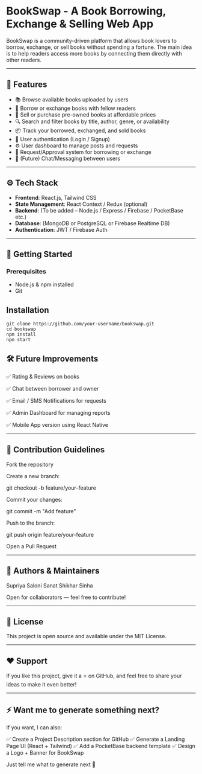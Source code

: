 # BookSwap - A Book Borrowing, Exchange & Selling Web App

BookSwap is a community-driven platform that allows book lovers to borrow, exchange, or sell books without spending a fortune. The main idea is to help readers access more books by connecting them directly with other readers.

---

## 🌟 Features

- 📚 Browse available books uploaded by users
- 🔄 Borrow or exchange books with fellow readers
- 💸 Sell or purchase pre-owned books at affordable prices
- 🔍 Search and filter books by title, author, genre, or availability
- 📦 Track your borrowed, exchanged, and sold books
- 🔐 User authentication (Login / Signup)
- ⚙️ User dashboard to manage posts and requests
- 📨 Request/Approval system for borrowing or exchange
- 💬 (Future) Chat/Messaging between users

---

## ⚙️ Tech Stack

- **Frontend**: React.js, Tailwind CSS
- **State Management**: React Context / Redux (optional)
- **Backend**: (To be added – Node.js / Express / Firebase / PocketBase etc.)
- **Database**: (MongoDB or PostgreSQL or Firebase Realtime DB)
- **Authentication**: JWT / Firebase Auth



---

## 🚀 Getting Started

### Prerequisites

- Node.js & npm installed
- Git

## Installation

```
git clone https://github.com/your-username/bookswap.git
cd bookswap
npm install
npm start
```

## 🛠 Future Improvements

✅ Rating & Reviews on books

✅ Chat between borrower and owner

✅ Email / SMS Notifications for requests

✅ Admin Dashboard for managing reports

✅ Mobile App version using React Native

---

## 📌 Contribution Guidelines

Fork the repository

Create a new branch:

git checkout -b feature/your-feature


Commit your changes:

git commit -m "Add feature"


Push to the branch:

git push origin feature/your-feature


Open a Pull Request

---

## 🙌 Authors & Maintainers

Supriya Saloni 
Sanat Shikhar Sinha

Open for collaborators — feel free to contribute!

---

## 📄 License

This project is open source and available under the MIT License.

---

## ❤️ Support

If you like this project, give it a ⭐ on GitHub, and feel free to share your ideas to make it even better!

---

## ⚡ Want me to generate something next?

If you want, I can also:

✅ Create a Project Description section for GitHub
✅ Generate a Landing Page UI (React + Tailwind)
✅ Add a PocketBase backend template
✅ Design a Logo + Banner for BookSwap

Just tell me what to generate next 🚀
